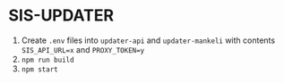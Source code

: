 # SIS-UPDATER
1. Create `.env` files into `updater-api` and `updater-mankeli` with contents `SIS_API_URL=x` and `PROXY_TOKEN=y`  
2. `npm run build`
3. `npm start`